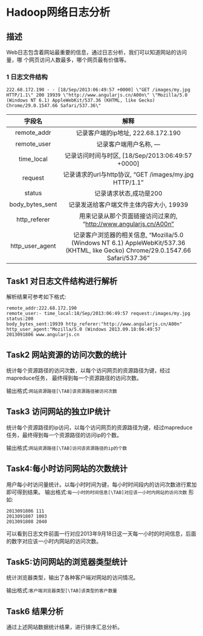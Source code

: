 # Hadoop网络日志分析

## 描述

Web日志包含着网站最重要的信息，通过日志分析，我们可以知道网站的访问量，哪 个网页访问人数最多，哪个网页最有价值等。

### 1 日志文件结构

```
222.68.172.190 - - [18/Sep/2013:06:49:57 +0000] \"GET /images/my.jpg HTTP/1.1\" 200 19939 \"http://www.angularjs.cn/A00n\" \"Mozilla/5.0 (Windows NT 6.1) AppleWebKit/537.36 (KHTML, like Gecko) Chrome/29.0.1547.66 Safari/537.36\"
```

|     字段名      |                             解释                             |
| :-------------: | :----------------------------------------------------------: |
|   remote_addr   |              记录客户端的ip地址, 222.68.172.190              |
|   remote_user   |                    记录客户端用户名称, ––                    |
|   time_local    |       记录访问时间与时区, [18/Sep/2013:06:49:57 +0000]       |
|     request     |    记录请求的url与http协议, “GET /images/my.jpg HTTP/1.1”    |
|     status      |                    记录请求状态,成功是200                    |
| body_bytes_sent |           记录发送给客户端文件主体内容大小, 19939            |
|  http_referer   | 用来记录从那个页面链接访问过来的, “http://www.angularjs.cn/A00n” |
| http_user_agent | 记录客户浏览器的相关信息, “Mozilla/5.0 (Windows NT 6.1) AppleWebKit/537.36 (KHTML, like Gecko) Chrome/29.0.1547.66 Safari/537.36” |

## Task1 对日志文件结构进行解析 

解析结果可参考如下格式:

```
remote_addr:222.68.172.190
remote_user:- time_local:18/Sep/2013:06:49:57 request:/images/my.jpg
status:200
body_bytes_sent:19939 http_referer:"http://www.angularjs.cn/A00n" http_user_agent:"Mozilla/5.0 (Windows 2013.09.18:06:49:57
2013091806 www.angularjs.cn
```

## Task2 网站资源的访问次数的统计 

统计每个资源路径的访问次数，以每个访问网页的资源路径为键，经过mapreduce任务， 最终得到每一个资源路径的访问次数。 

输出格式:`网站资源路径[\TAB]该资源路径被访问次数`

## Task3 访问网站的独立**IP**统计 

统计每个资源路径的ip访问，以每个访问网页的资源路径为键，经过mapreduce任务，最终得到每一个资源路径的访问ip的个数。 

输出格式:`网站资源路径[\TAB]访问该资源路径的ip的个数`

## Task4:每小时访问网站的次数统计 

用户每小时访问量统计。以每小时时间为键，每小时时间段内的访问次数进行累加即可得到结果。
输出格式:`每一小时的时间信息[\TAB]对应该一小时内网站的访问次数`
形如:

```
2013091806 111 
2013091807 1003 
2013091808 2040
```

可以看到日志文件前面一行对应2013年9月18日这一天每一小时的时间信息，后面的数字对应该一小时内网站的访问次数。

## Task5:访问网站的浏览器类型统计 

统计浏览器类型，输出了各种客户端对网站的访问情况。 

输出格式:`客户端浏览器类型[\TAB]该类型的客户数量`

## Task6 结果分析 

通过上述网站数据统计结果，进行排序汇总分析。
